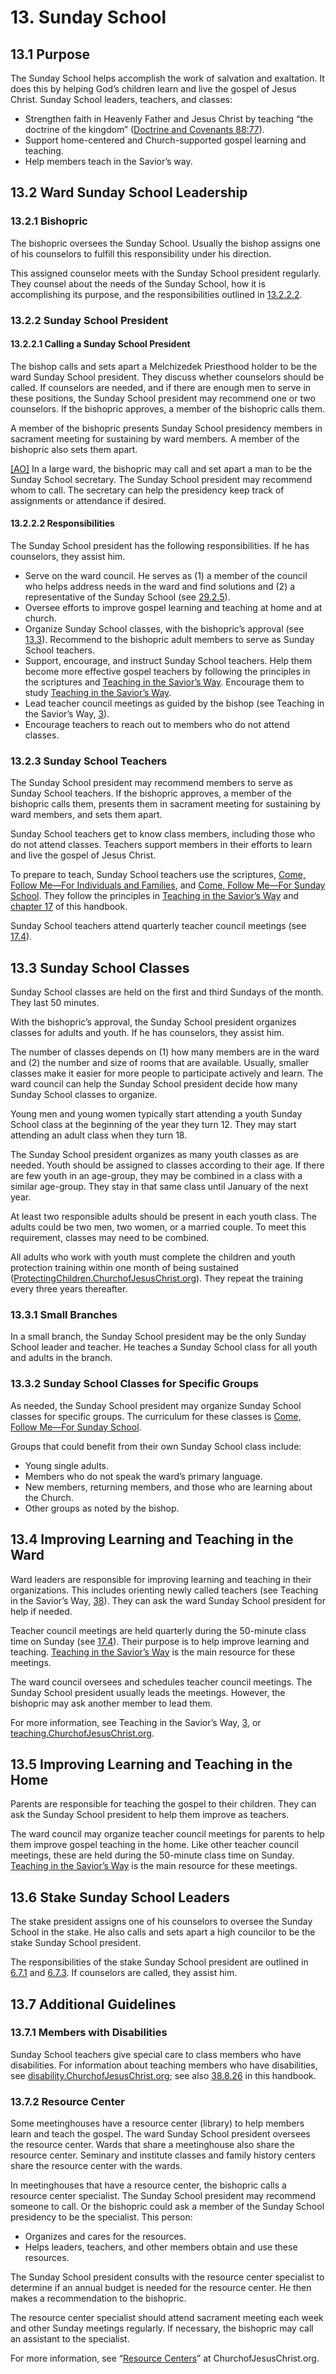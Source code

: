 # 13. Sunday School

## 13.1 Purpose

The Sunday School helps accomplish the work of salvation and exaltation. It does this by helping God’s children learn and live the gospel of Jesus Christ. Sunday School leaders, teachers, and classes:

* Strengthen faith in Heavenly Father and Jesus Christ by teaching “the doctrine of the kingdom” ([Doctrine and Covenants 88:77](https://www.churchofjesuschrist.org/study/scriptures/dc-testament/dc/88.77?lang=eng#p77)).
* Support home-centered and Church-supported gospel learning and teaching.
* Help members teach in the Savior’s way.

## 13.2 Ward Sunday School Leadership

### 13.2.1 Bishopric

The bishopric oversees the Sunday School. Usually the bishop assigns one of his counselors to fulfill this responsibility under his direction.

This assigned counselor meets with the Sunday School president regularly. They counsel about the needs of the Sunday School, how it is accomplishing its purpose, and the responsibilities outlined in [13.2.2.2](13-sunday-school.md#13222-responsibilities).

### 13.2.2 Sunday School President

#### 13.2.2.1 Calling a Sunday School President

The bishop calls and sets apart a Melchizedek Priesthood holder to be the ward Sunday School president. They discuss whether counselors should be called. If counselors are needed, and if there are enough men to serve in these positions, the Sunday School president may recommend one or two counselors. If the bishopric approves, a member of the bishopric calls them.

A member of the bishopric presents Sunday School presidency members in sacrament meeting for sustaining by ward members. A member of the bishopric also sets them apart.

[[AO]](0-introductory-overview.md#02-adaptation-and-optional-resources) In a large ward, the bishopric may call and set apart a man to be the Sunday School secretary. The Sunday School president may recommend whom to call. The secretary can help the presidency keep track of assignments or attendance if desired.

#### 13.2.2.2 Responsibilities

The Sunday School president has the following responsibilities. If he has counselors, they assist him.

* Serve on the ward council. He serves as (1) a member of the council who helps address needs in the ward and find solutions and (2) a representative of the Sunday School (see [29.2.5](29-meetings-in-the-church.md#2925-ward-council-meeting)).
* Oversee efforts to improve gospel learning and teaching at home and at church.
* Organize Sunday School classes, with the bishopric’s approval (see [13.3](13-sunday-school.md#133-sunday-school-classes)). Recommend to the bishopric adult members to serve as Sunday School teachers.
* Support, encourage, and instruct Sunday School teachers. Help them become more effective gospel teachers by following the principles in the scriptures and [Teaching in the Savior’s Way](https://www.churchofjesuschrist.org/study/manual/teaching-in-the-saviors-way/preface?lang=eng). Encourage them to study [Teaching in the Savior’s Way](https://www.churchofjesuschrist.org/study/manual/teaching-in-the-saviors-way/preface?lang=eng).
* Lead teacher council meetings as guided by the bishop (see Teaching in the Savior’s Way, [3](https://www.churchofjesuschrist.org/study/manual/teaching-in-the-saviors-way/teacher-council-meetings?lang=eng)).
* Encourage teachers to reach out to members who do not attend classes.

### 13.2.3 Sunday School Teachers

The Sunday School president may recommend members to serve as Sunday School teachers. If the bishopric approves, a member of the bishopric calls them, presents them in sacrament meeting for sustaining by ward members, and sets them apart.

Sunday School teachers get to know class members, including those who do not attend classes. Teachers support members in their efforts to learn and live the gospel of Jesus Christ.

To prepare to teach, Sunday School teachers use the scriptures, [Come, Follow Me—For Individuals and Families](http://www.churchofjesuschrist.org/manual/come-follow-me/individuals-and-families), and [Come, Follow Me—For Sunday School](http://www.churchofjesuschrist.org/manual/come-follow-me/sunday-school). They follow the principles in [Teaching in the Savior’s Way](https://www.churchofjesuschrist.org/study/manual/teaching-in-the-saviors-way/preface?lang=eng) and [chapter 17](17-teaching-the-gospel.md) of this handbook.

Sunday School teachers attend quarterly teacher council meetings (see [17.4](17-teaching-the-gospel.md#174-teacher-council-meetings)).

## 13.3 Sunday School Classes

Sunday School classes are held on the first and third Sundays of the month. They last 50 minutes.

With the bishopric’s approval, the Sunday School president organizes classes for adults and youth. If he has counselors, they assist him.

The number of classes depends on (1) how many members are in the ward and (2) the number and size of rooms that are available. Usually, smaller classes make it easier for more people to participate actively and learn. The ward council can help the Sunday School president decide how many Sunday School classes to organize.

Young men and young women typically start attending a youth Sunday School class at the beginning of the year they turn 12. They may start attending an adult class when they turn 18.

The Sunday School president organizes as many youth classes as are needed. Youth should be assigned to classes according to their age. If there are few youth in an age-group, they may be combined in a class with a similar age-group. They stay in that same class until January of the next year.

At least two responsible adults should be present in each youth class. The adults could be two men, two women, or a married couple. To meet this requirement, classes may need to be combined.

All adults who work with youth must complete the children and youth protection training within one month of being sustained ([ProtectingChildren.ChurchofJesusChrist.org](http://www.churchofjesuschrist.org/callings/church-safety-and-health/protecting-children-and-youth)). They repeat the training every three years thereafter.

### 13.3.1 Small Branches

In a small branch, the Sunday School president may be the only Sunday School leader and teacher. He teaches a Sunday School class for all youth and adults in the branch.

### 13.3.2 Sunday School Classes for Specific Groups

As needed, the Sunday School president may organize Sunday School classes for specific groups. The curriculum for these classes is [Come, Follow Me—For Sunday School](http://www.churchofjesuschrist.org/manual/come-follow-me/sunday-school).

Groups that could benefit from their own Sunday School class include:

* Young single adults.
* Members who do not speak the ward’s primary language.
* New members, returning members, and those who are learning about the Church.
* Other groups as noted by the bishop.

## 13.4 Improving Learning and Teaching in the Ward

Ward leaders are responsible for improving learning and teaching in their organizations. This includes orienting newly called teachers (see Teaching in the Savior’s Way, [38](https://www.churchofjesuschrist.org/study/manual/teaching-in-the-saviors-way/appendix/orienting-new-teachers-a-responsibility-of-priesthood-and-auxiliary-leaders?lang=eng)). They can ask the ward Sunday School president for help if needed.

Teacher council meetings are held quarterly during the 50-minute class time on Sunday (see [17.4](17-teaching-the-gospel.md#174-teacher-council-meetings)). Their purpose is to help improve learning and teaching. [Teaching in the Savior’s Way](https://www.churchofjesuschrist.org/study/manual/teaching-in-the-saviors-way/preface?lang=eng) is the main resource for these meetings.

The ward council oversees and schedules teacher council meetings. The Sunday School president usually leads the meetings. However, the bishopric may ask another member to lead them.

For more information, see Teaching in the Savior’s Way, [3](https://www.churchofjesuschrist.org/study/manual/teaching-in-the-saviors-way/teacher-council-meetings?lang=eng), or [teaching.ChurchofJesusChrist.org](http://www.churchofjesuschrist.org/manual/come-follow-me/teaching-in-the-saviors-way).

## 13.5 Improving Learning and Teaching in the Home

Parents are responsible for teaching the gospel to their children. They can ask the Sunday School president to help them improve as teachers.

The ward council may organize teacher council meetings for parents to help them improve gospel teaching in the home. Like other teacher council meetings, these are held during the 50-minute class time on Sunday. [Teaching in the Savior’s Way](https://www.churchofjesuschrist.org/study/manual/teaching-in-the-saviors-way?lang=eng) is the main resource for these meetings.

## 13.6 Stake Sunday School Leaders

The stake president assigns one of his counselors to oversee the Sunday School in the stake. He also calls and sets apart a high councilor to be the stake Sunday School president.

The responsibilities of the stake Sunday School president are outlined in [6.7.1](6-stake-leadership.md#671-stake-relief-society-young-women-primary-and-sunday-school-presidencies) and [6.7.3](6-stake-leadership.md#673-ao-stake-organization-secretaries). If counselors are called, they assist him.

## 13.7 Additional Guidelines

### 13.7.1 Members with Disabilities

Sunday School teachers give special care to class members who have disabilities. For information about teaching members who have disabilities, see [disability.ChurchofJesusChrist.org](http://www.churchofjesuschrist.org/life/disability); see also [38.8.26](38-church-policies-and-guidelines.md#38826-members-with-disabilities) in this handbook.

### 13.7.2 Resource Center

Some meetinghouses have a resource center (library) to help members learn and teach the gospel. The ward Sunday School president oversees the resource center. Wards that share a meetinghouse also share the resource center. Seminary and institute classes and family history centers share the resource center with the wards.

In meetinghouses that have a resource center, the bishopric calls a resource center specialist. The Sunday School president may recommend someone to call. Or the bishopric could ask a member of the Sunday School presidency to be the specialist. This person:

* Organizes and cares for the resources.
* Helps leaders, teachers, and other members obtain and use these resources.

The Sunday School president consults with the resource center specialist to determine if an annual budget is needed for the resource center. He then makes a recommendation to the bishopric.

The resource center specialist should attend sacrament meeting each week and other Sunday meetings regularly. If necessary, the bishopric may call an assistant to the specialist.

For more information, see “[Resource Centers](https://www.churchofjesuschrist.org/callings/sunday-school/my-calling/resource-center)” at ChurchofJesusChrist.org.